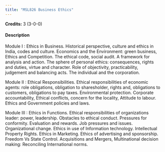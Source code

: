 ```yaml
---
title: "MSL826 Business Ethics"
---
```

**Credits:** 3 (3-0-0)

#### Description
Module I : Ethics in Business. Historical perspective, culture and ethics in India, codes and culture. Economics and the Environment: green business, Ethics and Competition. The ethical code, social audit. A framework for analysis and action. The sphere of personal ethics: consequences, rights and duties, virtue and character. Role of objectivity, practicability, judgement and balancing acts. The individual and the corporation.

Module II : Ethical Responsibilities. Ethical responsibilities of economic agents: role obligations, obligation to sharesholder, rights and, obligations to customers, obligations to pay taxes. Environmental protection. Corporate accountability, Ethical conflicts, concern for the locality, Attitude to labour. Ethics and Government policies and laws.

Module III : Ethics in Functions. Ethical responsibilities of organizations leader: power, leadership. Obstacles to ethical conduct. Pressures for conformity. Evaluation and rewards. Job pressures and issues. Organizational change. Ethics in use of Information technology. Intellectual Property Rights. Ethics in Marketing. Ethics of advertising and sponsorship. Freedom Vs State Control. Acquisitions and Mergers, Multinational decision making: Reconciling International norms.